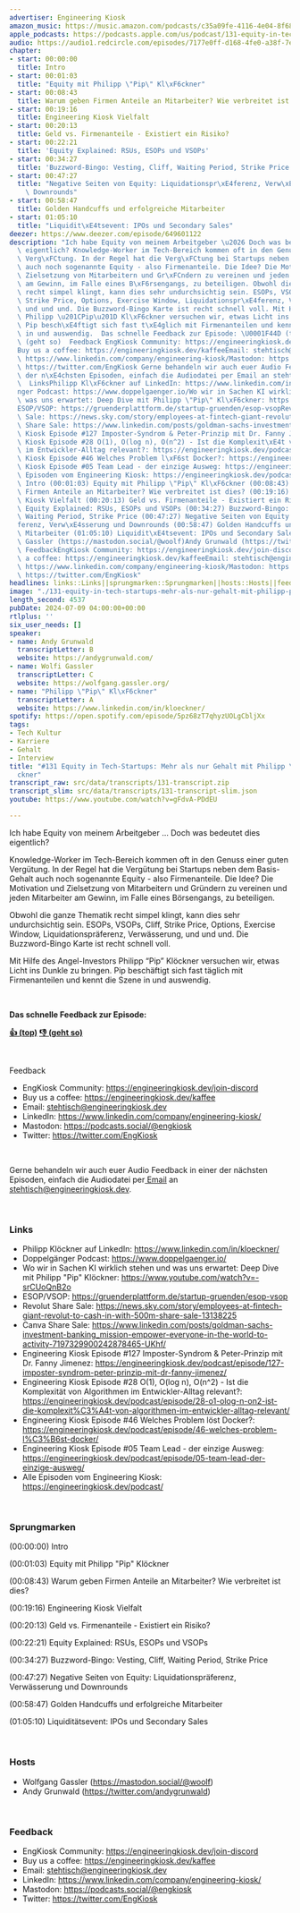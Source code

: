 ```yaml
---
advertiser: Engineering Kiosk
amazon_music: https://music.amazon.com/podcasts/c35a09fe-4116-4e04-8f68-77d61b112e46/episodes/a7bba855-befc-466e-91e1-35d891b17f08/engineering-kiosk-131-equity-in-tech-startups-mehr-als-nur-gehalt-mit-philipp-pip-kl%C3%B6ckner
apple_podcasts: https://podcasts.apple.com/us/podcast/131-equity-in-tech-startups-mehr-als-nur-gehalt-mit/id1603082924?i=1000661609997&uo=4
audio: https://audio1.redcircle.com/episodes/7177e0ff-d168-4fe0-a38f-7e5be23bdde5/stream.mp3
chapter:
- start: 00:00:00
  title: Intro
- start: 00:01:03
  title: "Equity mit Philipp \"Pip\" Kl\xF6ckner"
- start: 00:08:43
  title: Warum geben Firmen Anteile an Mitarbeiter? Wie verbreitet ist dies?
- start: 00:19:16
  title: Engineering Kiosk Vielfalt
- start: 00:20:13
  title: Geld vs. Firmenanteile - Existiert ein Risiko?
- start: 00:22:21
  title: 'Equity Explained: RSUs, ESOPs und VSOPs'
- start: 00:34:27
  title: 'Buzzword-Bingo: Vesting, Cliff, Waiting Period, Strike Price'
- start: 00:47:27
  title: "Negative Seiten von Equity: Liquidationspr\xE4ferenz, Verw\xE4sserung und\
    \ Downrounds"
- start: 00:58:47
  title: Golden Handcuffs und erfolgreiche Mitarbeiter
- start: 01:05:10
  title: "Liquidit\xE4tsevent: IPOs und Secondary Sales"
deezer: https://www.deezer.com/episode/649601122
description: "Ich habe Equity von meinem Arbeitgeber \u2026 Doch was bedeutet dies\
  \ eigentlich? Knowledge-Worker im Tech-Bereich kommen oft in den Genuss einer guten\
  \ Verg\xFCtung. In der Regel hat die Verg\xFCtung bei Startups neben dem Basis-Gehalt\
  \ auch noch sogenannte Equity - also Firmenanteile. Die Idee? Die Motivation und\
  \ Zielsetzung von Mitarbeitern und Gr\xFCndern zu vereinen und jeden Mitarbeiter\
  \ am Gewinn, im Falle eines B\xF6rsengangs, zu beteiligen. Obwohl die ganze Thematik\
  \ recht simpel klingt, kann dies sehr undurchsichtig sein. ESOPs, VSOPs, Cliff,\
  \ Strike Price, Options, Exercise Window, Liquidationspr\xE4ferenz, Verw\xE4sserung,\
  \ und und und. Die Buzzword-Bingo Karte ist recht schnell voll. Mit Hilfe des Angel-Investors\
  \ Philipp \u201CPip\u201D Kl\xF6ckner versuchen wir, etwas Licht ins Dunkle zu bringen.\
  \ Pip besch\xE4ftigt sich fast t\xE4glich mit Firmenanteilen und kennt die Szene\
  \ in und auswendig.  Das schnelle Feedback zur Episode: \U0001F44D (top)\_\U0001F44E\
  \ (geht so)  Feedback EngKiosk Community: https://engineeringkiosk.dev/join-discord\_\
  Buy us a coffee: https://engineeringkiosk.dev/kaffeeEmail: stehtisch@engineeringkiosk.devLinkedIn:\
  \ https://www.linkedin.com/company/engineering-kiosk/Mastodon: https://podcasts.social/@engkioskTwitter:\
  \ https://twitter.com/EngKiosk Gerne behandeln wir auch euer Audio Feedback in einer\
  \ der n\xE4chsten Episoden, einfach die Audiodatei per Email an stehtisch@engineeringkiosk.dev.\
  \  LinksPhilipp Kl\xF6ckner auf LinkedIn: https://www.linkedin.com/in/kloeckner/Doppelg\xE4\
  nger Podcast: https://www.doppelgaenger.io/Wo wir in Sachen KI wirklich stehen und\
  \ was uns erwartet: Deep Dive mit Philipp \"Pip\" Kl\xF6ckner: https://www.youtube.com/watch?v=-srCUoQnB2o\_\
  ESOP/VSOP: https://gruenderplattform.de/startup-gruenden/esop-vsopRevolut Share\
  \ Sale: https://news.sky.com/story/employees-at-fintech-giant-revolut-to-cash-in-with-500m-share-sale-13138225Canva\
  \ Share Sale: https://www.linkedin.com/posts/goldman-sachs-investment-banking_mission-empower-everyone-in-the-world-to-activity-7197329900242878465-UKhf/Engineering\
  \ Kiosk Episode #127 Imposter-Syndrom & Peter-Prinzip mit Dr. Fanny Jimenez: https://engineeringkiosk.dev/podcast/episode/127-imposter-syndrom-peter-prinzip-mit-dr-fanny-jimenez/Engineering\
  \ Kiosk Episode #28 O(1), O(log n), O(n^2) - Ist die Komplexit\xE4t von Algorithmen\
  \ im Entwickler-Alltag relevant?: https://engineeringkiosk.dev/podcast/episode/28-o1-olog-n-on2-ist-die-komplexit%C3%A4t-von-algorithmen-im-entwickler-alltag-relevant/Engineering\
  \ Kiosk Episode #46 Welches Problem l\xF6st Docker?: https://engineeringkiosk.dev/podcast/episode/46-welches-problem-l%C3%B6st-docker/Engineering\
  \ Kiosk Episode #05 Team Lead - der einzige Ausweg: https://engineeringkiosk.dev/podcast/episode/05-team-lead-der-einzige-ausweg/Alle\
  \ Episoden vom Engineering Kiosk: https://engineeringkiosk.dev/podcast/ Sprungmarken(00:00:00)\
  \ Intro (00:01:03) Equity mit Philipp \"Pip\" Kl\xF6ckner (00:08:43) Warum geben\
  \ Firmen Anteile an Mitarbeiter? Wie verbreitet ist dies? (00:19:16) Engineering\
  \ Kiosk Vielfalt (00:20:13) Geld vs. Firmenanteile - Existiert ein Risiko? (00:22:21)\
  \ Equity Explained: RSUs, ESOPs und VSOPs (00:34:27) Buzzword-Bingo: Vesting, Cliff,\
  \ Waiting Period, Strike Price (00:47:27) Negative Seiten von Equity: Liquidationspr\xE4\
  ferenz, Verw\xE4sserung und Downrounds (00:58:47) Golden Handcuffs und erfolgreiche\
  \ Mitarbeiter (01:05:10) Liquidit\xE4tsevent: IPOs und Secondary Sales  HostsWolfgang\
  \ Gassler (https://mastodon.social/@woolf)Andy Grunwald (https://twitter.com/andygrunwald)\
  \ FeedbackEngKiosk Community: https://engineeringkiosk.dev/join-discord\_Buy us\
  \ a coffee: https://engineeringkiosk.dev/kaffeeEmail: stehtisch@engineeringkiosk.devLinkedIn:\
  \ https://www.linkedin.com/company/engineering-kiosk/Mastodon: https://podcasts.social/@engkioskTwitter:\
  \ https://twitter.com/EngKiosk"
headlines: links::Links||sprungmarken::Sprungmarken||hosts::Hosts||feedback::Feedback
image: "./131-equity-in-tech-startups-mehr-als-nur-gehalt-mit-philipp-pip-kl\xF6ckner.jpg"
length_second: 4537
pubDate: 2024-07-09 04:00:00+00:00
rtlplus: ''
six_user_needs: []
speaker:
- name: Andy Grunwald
  transcriptLetter: B
  website: https://andygrunwald.com/
- name: Wolfi Gassler
  transcriptLetter: C
  website: https://wolfgang.gassler.org/
- name: "Philipp \"Pip\" Kl\xF6ckner"
  transcriptLetter: A
  website: https://www.linkedin.com/in/kloeckner/
spotify: https://open.spotify.com/episode/5pz68zT7qhyzUOLgCbljXx
tags:
- Tech Kultur
- Karriere
- Gehalt
- Interview
title: "#131 Equity in Tech-Startups: Mehr als nur Gehalt mit Philipp \"Pip\" Kl\xF6\
  ckner"
transcript_raw: src/data/transcripts/131-transcript.zip
transcript_slim: src/data/transcripts/131-transcript-slim.json
youtube: https://www.youtube.com/watch?v=gFdvA-PDdEU

---
```

<p>Ich habe Equity von meinem Arbeitgeber … Doch was bedeutet dies eigentlich?</p><p>Knowledge-Worker im Tech-Bereich kommen oft in den Genuss einer guten Vergütung. In der Regel hat die Vergütung bei Startups neben dem Basis-Gehalt auch noch sogenannte Equity - also Firmenanteile. Die Idee? Die Motivation und Zielsetzung von Mitarbeitern und Gründern zu vereinen und jeden Mitarbeiter am Gewinn, im Falle eines Börsengangs, zu beteiligen.</p><p>Obwohl die ganze Thematik recht simpel klingt, kann dies sehr undurchsichtig sein. ESOPs, VSOPs, Cliff, Strike Price, Options, Exercise Window, Liquidationspräferenz, Verwässerung, und und und. Die Buzzword-Bingo Karte ist recht schnell voll.</p><p>Mit Hilfe des Angel-Investors Philipp “Pip” Klöckner versuchen wir, etwas Licht ins Dunkle zu bringen. Pip beschäftigt sich fast täglich mit Firmenanteilen und kennt die Szene in und auswendig.</p><p><br></p><p><strong>Das schnelle Feedback zur Episode:</strong></p><p><a href="https://api.openpodcast.dev/feedback/131/upvote" rel="nofollow"><strong>👍 (top)</strong></a><strong> </strong><a href="https://api.openpodcast.dev/feedback/131/downvote" rel="nofollow"><strong>👎 (geht so)</strong></a></p><p><br></p><p>Feedback</p><ul><li>EngKiosk Community: <a href="https://engineeringkiosk.dev/join-discord">https://engineeringkiosk.dev/join-discord</a> </li><li>Buy us a coffee: <a href="https://engineeringkiosk.dev/kaffee">https://engineeringkiosk.dev/kaffee</a></li><li>Email: <a href="mailto:stehtisch@engineeringkiosk.dev" rel="nofollow">stehtisch@engineeringkiosk.dev</a></li><li>LinkedIn: <a href="https://www.linkedin.com/company/engineering-kiosk/" rel="nofollow">https://www.linkedin.com/company/engineering-kiosk/</a></li><li>Mastodon: <a href="https://podcasts.social/@engkiosk" rel="nofollow">https://podcasts.social/@engkiosk</a></li><li>Twitter: <a href="https://twitter.com/EngKiosk" rel="nofollow">https://twitter.com/EngKiosk</a></li></ul><p><br></p><p>Gerne behandeln wir auch euer Audio Feedback in einer der nächsten Episoden, einfach die Audiodatei per<a href="https://engineeringkiosk.dev/kontakt/"> Email</a> an <a href="mailto:stehtisch@engineeringkiosk.dev" rel="nofollow">stehtisch@engineeringkiosk.dev</a>.</p><p><br></p><h3 id="links">Links</h3><ul><li>Philipp Klöckner auf LinkedIn: <a href="https://www.linkedin.com/in/kloeckner/" rel="nofollow">https://www.linkedin.com/in/kloeckner/</a></li><li>Doppelgänger Podcast: <a href="https://www.doppelgaenger.io/" rel="nofollow">https://www.doppelgaenger.io/</a></li><li>Wo wir in Sachen KI wirklich stehen und was uns erwartet: Deep Dive mit Philipp &#34;Pip&#34; Klöckner: <a href="https://www.youtube.com/watch?v=-srCUoQnB2o" rel="nofollow">https://www.youtube.com/watch?v=-srCUoQnB2o</a> </li><li>ESOP/VSOP: <a href="https://gruenderplattform.de/startup-gruenden/esop-vsop" rel="nofollow">https://gruenderplattform.de/startup-gruenden/esop-vsop</a></li><li>Revolut Share Sale: <a href="https://news.sky.com/story/employees-at-fintech-giant-revolut-to-cash-in-with-500m-share-sale-13138225" rel="nofollow">https://news.sky.com/story/employees-at-fintech-giant-revolut-to-cash-in-with-500m-share-sale-13138225</a></li><li>Canva Share Sale: <a href="https://www.linkedin.com/posts/goldman-sachs-investment-banking_mission-empower-everyone-in-the-world-to-activity-7197329900242878465-UKhf/" rel="nofollow">https://www.linkedin.com/posts/goldman-sachs-investment-banking_mission-empower-everyone-in-the-world-to-activity-7197329900242878465-UKhf/</a></li><li>Engineering Kiosk Episode #127 Imposter-Syndrom &amp; Peter-Prinzip mit Dr. Fanny Jimenez: <a href="https://engineeringkiosk.dev/podcast/episode/127-imposter-syndrom-peter-prinzip-mit-dr-fanny-jimenez/">https://engineeringkiosk.dev/podcast/episode/127-imposter-syndrom-peter-prinzip-mit-dr-fanny-jimenez/</a></li><li>Engineering Kiosk Episode #28 O(1), O(log n), O(n^2) - Ist die Komplexität von Algorithmen im Entwickler-Alltag relevant?: <a href="https://engineeringkiosk.dev/podcast/episode/28-o1-olog-n-on2-ist-die-komplexit%C3%A4t-von-algorithmen-im-entwickler-alltag-relevant/">https://engineeringkiosk.dev/podcast/episode/28-o1-olog-n-on2-ist-die-komplexit%C3%A4t-von-algorithmen-im-entwickler-alltag-relevant/</a></li><li>Engineering Kiosk Episode #46 Welches Problem löst Docker?: <a href="https://engineeringkiosk.dev/podcast/episode/46-welches-problem-l%C3%B6st-docker/">https://engineeringkiosk.dev/podcast/episode/46-welches-problem-l%C3%B6st-docker/</a></li><li>Engineering Kiosk Episode #05 Team Lead - der einzige Ausweg: <a href="https://engineeringkiosk.dev/podcast/episode/05-team-lead-der-einzige-ausweg/">https://engineeringkiosk.dev/podcast/episode/05-team-lead-der-einzige-ausweg/</a></li><li>Alle Episoden vom Engineering Kiosk: <a href="https://engineeringkiosk.dev/podcast/">https://engineeringkiosk.dev/podcast/</a></li></ul><p><br></p><h3 id="sprungmarken">Sprungmarken</h3><p>(00:00:00) Intro</p><p>(00:01:03) Equity mit Philipp &#34;Pip&#34; Klöckner</p><p>(00:08:43) Warum geben Firmen Anteile an Mitarbeiter? Wie verbreitet ist dies?</p><p>(00:19:16) Engineering Kiosk Vielfalt</p><p>(00:20:13) Geld vs. Firmenanteile - Existiert ein Risiko?</p><p>(00:22:21) Equity Explained: RSUs, ESOPs und VSOPs</p><p>(00:34:27) Buzzword-Bingo: Vesting, Cliff, Waiting Period, Strike Price</p><p>(00:47:27) Negative Seiten von Equity: Liquidationspräferenz, Verwässerung und Downrounds</p><p>(00:58:47) Golden Handcuffs und erfolgreiche Mitarbeiter</p><p>(01:05:10) Liquiditätsevent: IPOs und Secondary Sales</p><p><br></p><h3 id="hosts">Hosts</h3><ul><li>Wolfgang Gassler (<a href="https://mastodon.social/@woolf" rel="nofollow">https://mastodon.social/@woolf</a>)</li><li>Andy Grunwald (<a href="https://twitter.com/andygrunwald" rel="nofollow">https://twitter.com/andygrunwald</a>)</li></ul><p><br></p><h3 id="feedback">Feedback</h3><ul><li>EngKiosk Community: <a href="https://engineeringkiosk.dev/join-discord">https://engineeringkiosk.dev/join-discord</a> </li><li>Buy us a coffee: <a href="https://engineeringkiosk.dev/kaffee">https://engineeringkiosk.dev/kaffee</a></li><li>Email: <a href="mailto:stehtisch@engineeringkiosk.dev" rel="nofollow">stehtisch@engineeringkiosk.dev</a></li><li>LinkedIn: <a href="https://www.linkedin.com/company/engineering-kiosk/" rel="nofollow">https://www.linkedin.com/company/engineering-kiosk/</a></li><li>Mastodon: <a href="https://podcasts.social/@engkiosk" rel="nofollow">https://podcasts.social/@engkiosk</a></li><li>Twitter: <a href="https://twitter.com/EngKiosk" rel="nofollow">https://twitter.com/EngKiosk</a></li></ul>